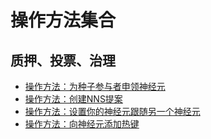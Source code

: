 # 操作方法集合 
## 质押、投票、治理 
* [操作方法：为种子参与者申领神经元](操作方法：为种子参与者申领神经元.md)
* [操作方法：创建NNS提案](操作方法：创建NNS提案.md)
* [操作方法：设置你的神经元跟随另一个神经元](操作方法：设置你的神经元跟随另一个神经元.md)
* [操作方法：向神经元添加热键](操作方法：向神经元添加热键.md)